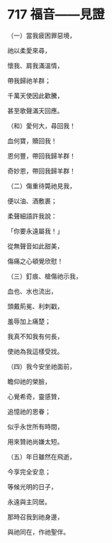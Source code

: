 # 717 福音——見證

（一）當我疲困罪惡境，

祂以柔愛來尋，

懷我、肩我滿溫情，

帶我歸祂羊群；

千萬天使因此歡騰，

甚至歌聲滿天回應。

（和）愛何大，尋回我！

血何寶，贖回我！

恩何豐，帶回我歸羊群！

奇妙恩，帶回我歸羊群！

（二）傷重待斃祂見我，

便以油、酒敷裹；

柔聲細語許我說：

「你要永遠屬我！」

從無聲音如此甜美，

傷痛之心頓覺欣慰！

（三）釘痕、槍傷祂示我，

血也、水也流出，

頭戴荊冕、利刺戳，

羞辱加上痛楚；

我真不知我有何長，

使祂為我這樣受戕。

（四）我今安坐祂面前，

瞻仰祂的榮臉，

心覺希奇，靈感贊，

追憶祂的恩眷；

似乎永世所有時間，

用來贊祂尚嫌太短。

（五）年日雖然在飛逝，

今享完全安息；

等候光明的日子，

永遠與主同居。

那時召我到祂身邊，

與祂同在，作祂聖伴。

